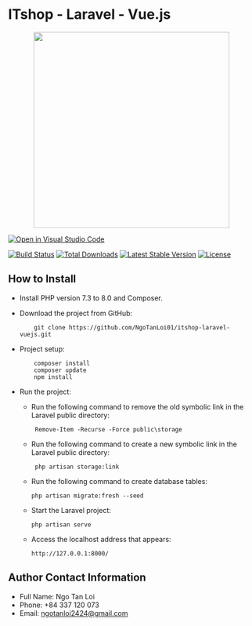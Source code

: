 # ITshop - Laravel - Vue.js
<p align="center"><a href="https://laravel.com" target="_blank"><img src="https://raw.githubusercontent.com/laravel/art/master/logo-lockup/5%20SVG/2%20CMYK/1%20Full%20Color/laravel-logolockup-cmyk-red.svg" width="400"></a></p>

[![Open in Visual Studio Code](https://img.shields.io/static/v1?logo=visualstudiocode&label=&message=Open%20in%20Visual%20Studio%20Code&labelColor=2c2c32&color=007acc&logoColor=007acc)](https://open.vscode.dev/microsoft/Web-Dev-For-Beginners)

<p align="center">
  
<a href="https://travis-ci.org/laravel/framework"><img src="https://travis-ci.org/laravel/framework.svg" alt="Build Status"></a>
<a href="https://packagist.org/packages/laravel/framework"><img src="https://poser.pugx.org/laravel/framework/d/total.svg" alt="Total Downloads"></a>
<a href="https://packagist.org/packages/laravel/framework"><img src="https://poser.pugx.org/laravel/framework/v/stable.svg" alt="Latest Stable Version"></a>
<a href="https://packagist.org/packages/laravel/framework"><img src="https://poser.pugx.org/laravel/framework/license.svg" alt="License"></a>
</p>



## How to Install
- Install PHP version 7.3 to 8.0 and Composer.
- Download the project from GitHub:

          git clone https://github.com/NgoTanLoi01/itshop-laravel-vuejs.git
          
- Project setup:

          composer install
          composer update
          npm install

- Run the project:
    - Run the following command to remove the old symbolic link in the Laravel public directory:
   
           Remove-Item -Recurse -Force public\storage
           
    - Run the following command to create a new symbolic link in the Laravel public directory:
   
           php artisan storage:link
           
    - Run the following command to create database tables:
   
          php artisan migrate:fresh --seed
          
    - Start the Laravel project:
    
          php artisan serve
          
    - Access the localhost address that appears:
    
          http://127.0.0.1:8000/

## Author Contact Information
  - Full Name: Ngo Tan Loi
  - Phone: +84 337 120 073
  - Email: ngotanloi2424@gmail.com
